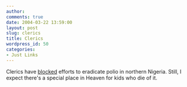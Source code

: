 ```yaml
---
author:
comments: true
date: 2004-03-22 13:59:00
layout: post
slug: clerics
title: Clerics
wordpress_id: 50
categories:
- Just Links
---
```


Clerics have [blocked](http://news.independent.co.uk/world/africa/story.jsp?story=503426&host=3&dir=70) efforts to eradicate polio in northern Nigeria. Still, I expect there's a special place in Heaven for kids who die of it.
